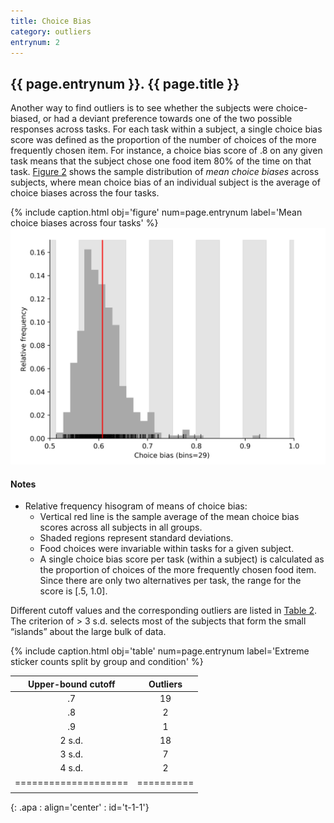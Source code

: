```yaml
---
title: Choice Bias
category: outliers
entrynum: 2
---
```


<a id="{{ page.entrynum }}"></a>
## {{ page.entrynum }}. {{ page.title }}

Another way to find outliers is to see whether the subjects were choice-biased, or had a deviant preference towards one of the two possible responses across tasks. For each task within a subject, a single choice bias score was defined as the proportion of the number of choices of the more frequently chosen item. For instance, a choice bias score of .8 on any given task means that the subject chose one food item 80% of the time on that task. [Figure 2](#f-2) shows the sample distribution of *mean choice biases* across subjects, where mean choice bias of an individual subject is the average of choice biases across the four tasks.

{% include caption.html 
    obj='figure' 
    num=page.entrynum 
    label='Mean choice biases across four tasks' %}
[![allocation_variance_raw](/img/average_choice_bias_across_tasks_raw.jpg)](/img/average_choice_bias_across_tasks_raw.jpg)

#### Notes
- Relative frequency hisogram of means of choice bias:
    - Vertical red line is the sample average of the mean choice bias scores across all subjects in all groups.
    - Shaded regions represent standard deviations.
    - Food choices were invariable within tasks for a given subject.
    - A single choice bias score per task (within a subject) is calculated as  the proportion of choices of the  more frequently chosen food item. Since there are only two alternatives per task, the range for the score is [.5, 1.0].
    
Different cutoff values and the corresponding outliers are listed in [Table 2](#t-2). The criterion of > 3 s.d. selects most of the subjects that form the small “islands” about the large bulk of data.

{% include caption.html 
    obj='table'
    num=page.entrynum 
    label='Extreme sticker counts split by group and condition' %}
    
| Upper-bound cutoff | Outliers |
|:------------------:|:--------:|
|         .7         |    19    |
|         .8         |     2    |
|         .9         |     1    |
|       2 s.d.       |    18    |
|       3 s.d.       |     7    |
|       4 s.d.       |     2    |
|====================|==========|
|                    |          |
{: .apa : align='center' : id='t-1-1'}
